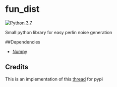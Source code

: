 # fun_dist

[![Python 3.7](https://img.shields.io/badge/python-3.7-blue.svg)](https://www.python.org/downloads/release/python-370/)

Small python library for easy perlin noise generation

##Dependencies
* [Numpy](https://github.com/numpy/numpy)


## Credits
This is an implementation of this [thread](https://stackoverflow.com/questions/42147776/producing-2d-perlin-noise-with-numpy) for pypi